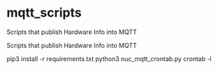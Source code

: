 # mqtt_scripts
Scripts that publish Hardware Info into MQTT

Scripts that publish Hardware Info into MQTT


pip3 install -r requirements.txt
python3 nuc_mqtt_crontab.py
crontab -l